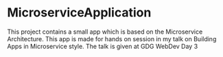 # MicroserviceApplication
This project contains a small app which is based on the Microservice Architecture. This app is made for hands on session in my talk on Building Apps in Microservice style. The talk is given at GDG WebDev Day 3
